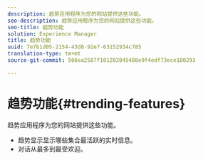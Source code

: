 ```yaml
---
description: 趋势应用程序为您的网站提供这些功能。
seo-description: 趋势应用程序为您的网站提供这些功能。
seo-title: 趋势功能
solution: Experience Manager
title: 趋势功能
uuid: 7e7b1d05-2154-43d8-92e7-63152934c785
translation-type: tm+mt
source-git-commit: 566ea2587f101202045488e9f4edf73ece100293

---
```



# 趋势功能{#trending-features}

趋势应用程序为您的网站提供这些功能。



* 趋势显示显示哪些集合最活跃的实时信息。
* 对话从最多到最受欢迎。

